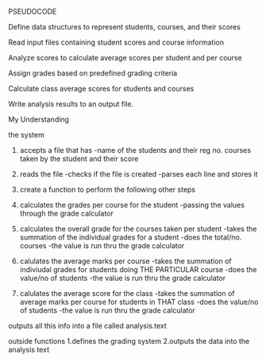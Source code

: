 PSEUDOCODE

Define data structures to represent students, courses, and their scores

Read input files containing student scores and course information

Analyze scores to calculate average scores per student and per course

Assign grades based on predefined grading criteria

Calculate class average scores for students and courses

Write analysis results to an output file.



My Understanding

the system 
1. accepts a file that has 
-name of the students and their reg no. courses taken by the student and their score

2. reads the file
-checks if the file is created
-parses each line and stores it

3. create a function to perform the following other steps 

4. calculates the grades per course for the student
-passing the values through the grade calculator 

5. calculates the overall grade for the courses taken per student
-takes the summation of the individual grades for a student
-does the total/no. courses
-the value is run thru the grade calculator

6. calulates the average marks per course 
-takes the summation of indiviudal grades for students doing THE PARTICULAR course
-does the value/no of students
-the value is run thru the grade calculator

7. calulates the average score for the class
-takes the summation of average marks per course for students in THAT class
-does the value/no of students
-the value is run thru the grade calculator

outputs all this info into a file called analysis.text


outside functions
1.defines the grading system
2.outputs the data into the analysis text
